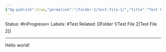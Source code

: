 ```yaml
---
{"dg-publish":true,"permalink":"/folder-1/test-file-1/","title":"Test File 1","tags":["gardenEntry"]}
---
```


Status: #InProgress✏️ 
Labels: #Test
Related: [[Folder 1/Test File 2\|Test File 2]]

___

Hello world!